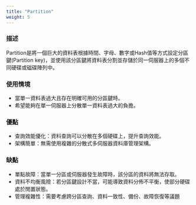 ```yaml
---
title: "Partition"
weight: 5
---
```


### **描述**

Partition是將一個巨大的資料表根據時間、字母、數字或Hash值等方式設定分區鍵(Partition key)，並使用該分區鍵將資料表分割並存儲於同一伺服器上的多個不同硬碟或磁碟陣列中。

### **使用情境**

- 當單一資料表過大且存在明確可用的分區鍵時。
- 希望能夠在單一伺服器上分散單一資料表過大的負擔。

### **優點**

- 查詢效能優化：資料查詢可以分散在多個硬碟上，提升查詢效能。
- 架構簡單：無需使用複雜的分散式多伺服器資料庫管理架構。

### **缺點**

- 單點故障：當單一分區或伺服器發生故障時，該分區的資料將無法存取。
- 資料不均衡風險：若分區鍵設計不當，可能導致資料分佈不平衡，使部分硬碟處於閒置狀態。
- 管理複雜性：需要考慮跨分區查詢、資料一致性、備份、故障恢復等議題

